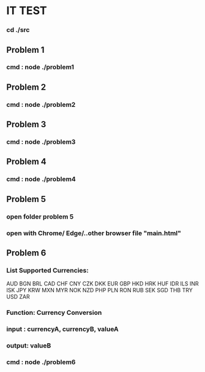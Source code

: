 # IT TEST

### cd ./src

## Problem 1

### cmd : node ./problem1

## Problem 2

### cmd : node ./problem2

## Problem 3

### cmd : node ./problem3

## Problem 4

### cmd : node ./problem4

## Problem 5

### open folder problem 5

### open with Chrome/ Edge/..other browser file "main.html"

## Problem 6

### List Supported Currencies:

AUD
BGN
BRL
CAD
CHF
CNY
CZK
DKK
EUR
GBP
HKD
HRK
HUF
IDR
ILS
INR
ISK
JPY
KRW
MXN
MYR
NOK
NZD
PHP
PLN
RON
RUB
SEK
SGD
THB
TRY
USD
ZAR

### Function: Currency Conversion

### input : currencyA, currencyB, valueA

### output: valueB

### cmd : node ./problem6
